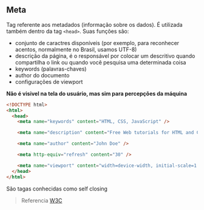 ## Meta

Tag referente aos metadados (informação sobre os dados). É utilizada também dentro da tag `<head>`.
Suas funções são:

- conjunto de caractres disponíveis (por exemplo, para reconhecer acentos, normalmente no Brasil, usamos UTF-8)
- descrição da página, é o responsável por colocar um descritivo quando compartilha o link ou quando você pesquisa uma determinada coisa
- keywords (palavras-chaves)
- author do documento
- configurações de viewport

**Não é visivel na tela do usuário, mas sim para percepções da máquina**

```html
<!DOCTYPE html>
<html>
  <head>
    <meta name="keywords" content="HTML, CSS, JavaScript" />

    <meta name="description" content="Free Web tutorials for HTML and CSS" />

    <meta name="author" content="John Doe" />

    <meta http-equiv="refresh" content="30" />

    <meta name="viewport" content="width=device-width, initial-scale=1.0" />
  </head>
</html>
```

São tagas conhecidas como self closing

> Referencia [W3C](https://www.w3schools.com/tags/tag_meta.asp)
